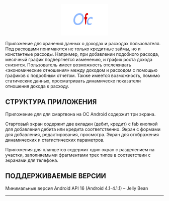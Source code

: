 <p align="center"><img src="res/logo/ofc2.png" width="150" height="100"/></p>




Приложение для хранения данных о доходах и расходах пользователя. 
Под расходами понимаются не только кредитные займы, но и константные расходы. 
Например, при добавлении подобного расхода, месячный график подвергнется изменению, и график роста дохода снизится. 
Пользователь имеет возможность отслеживать «экономические отношения» между доходом и расходом с помощью графиков с подробным отчетом. 
Также имеется возможность, помимо статических данных, просматривать динамическе показатели отношения дохода к расходу.


СТРУКТУРА ПРИЛОЖЕНИЯ
------------

Приложение для для смартвона на ОС Android содержит три экрана. 

Стартовый экран содержит две вкладки (дебит, кредит) с fab кнопкой для добавления дебита или кредита соответственно. 
Экран с формами для добавления, редактирования, просмотра.
Экран для отображения динамических и статистических параметров.

Приложения для планшетов содержит один экран с разделением на участки,
заполняемыми фрагментами трех типов в соответствии с экранами для телефона.


ПОДДЕРЖИВАЕМЫЕ ВЕРСИИ
------------

Минимальные версия Android API 16 (Android 4.1-4.1.1) – Jelly Bean



-----------
